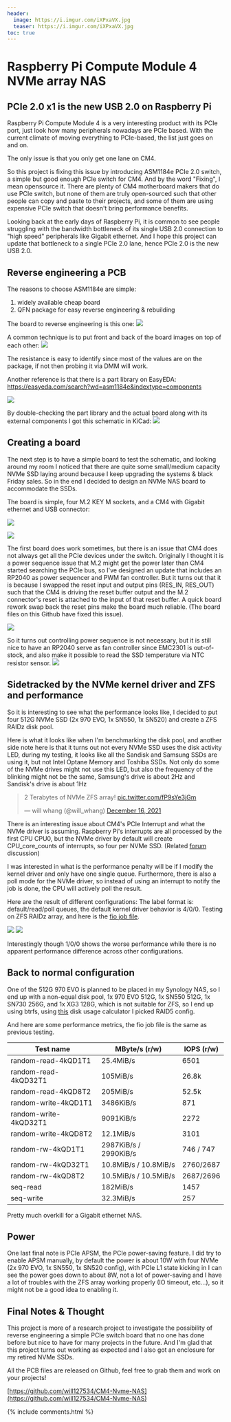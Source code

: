 ```yaml
---
header:
  image: https://i.imgur.com/iXPxaVX.jpg
  teaser: https://i.imgur.com/iXPxaVX.jpg
toc: true
---
```


# Raspberry Pi Compute Module 4 NVMe array NAS

## PCIe 2.0 x1 is the new USB 2.0 on Raspberry Pi

Raspberry Pi Compute Module 4 is a very interesting product with its PCIe port, just look how many peripherals nowadays are PCIe based. With the current climate of moving everything to PCIe-based, the list just goes on and on.

The only issue is that you only get one lane on CM4.

So this project is fixing this issue by introducing ASM1184e PCIe 2.0 switch, a simple but good enough PCIe switch for CM4. And by the word "Fixing", I mean opensource it. There are plenty of CM4 motherboard makers that do use PCIe switch, but none of them are truly open-sourced such that other people can copy and paste to their projects, and some of them are using expensive PCIe switch that doesn't bring performance benefits. 

Looking back at the early days of Raspberry Pi, it is common to see people struggling with the bandwidth bottleneck of its single USB 2.0 connection to  "high speed" peripherals like Gigabit ethernet. And I hope this project can update that bottleneck to a single PCIe 2.0 lane, hence PCIe 2.0 is the new USB 2.0. 


## Reverse engineering a PCB
The reasons to choose ASM1184e are simple: 
1. widely available cheap board
2. QFN package for easy reverse engineering & rebuilding

The board to reverse engineering is this one:
![](https://i.imgur.com/U5H43o6.jpg)

A common technique is to put front and back of the board images on top of each other:
![](https://i.imgur.com/h6Fm1cs.jpg)


The resistance is easy to identify since most of the values are on the package, if not then probing it via DMM will work.

Another reference is that there is a part library on EasyEDA: [https://easyeda.com/search?wd=asm1184e&indextype=components  ](https://easyeda.com/search?wd=asm1184e&indextype=components) 

![](https://i.imgur.com/iKFw2bV.png)

By double-checking the part library and the actual board along with its external components I got this schematic in KiCad:
![](https://i.imgur.com/OnkdZR6.png)

## Creating a board

The next step is to have a simple board to test the schematic, and looking around my room I noticed that there are quite some small/medium capacity NVMe SSD laying around because I keep upgrading the systems & black Friday sales. So in the end I decided to design an NVMe NAS board to accommodate the SSDs.

The board is simple, four M.2 KEY M sockets, and a CM4 with Gigabit ethernet and USB connector:

![](https://i.imgur.com/AKnkMfN.jpg)

![](https://i.imgur.com/vvIsRrN.jpg)

The first board does work sometimes, but there is an issue that CM4 does not always get all the PCIe devices under the switch. Originally I thought it is a power sequence issue that M.2 might get the power later than CM4 started searching the PCIe bus, so I've designed an update that includes an RP2040 as power sequencer and PWM fan controller. But it turns out that it is because I swapped the reset input and output pins (RES_IN, RES_OUT) such that the CM4 is driving the reset buffer output and the M.2 connector's reset is attached to the input of that reset buffer. A quick board rework swap back the reset pins make the board much reliable. (The board files on this Github have fixed this issue).

![](https://i.imgur.com/bXeucA2.jpg)

So it turns out controlling power sequence is not necessary, but it is still nice to have an RP2040 serve as fan controller since EMC2301 is out-of-stock, and also make it possible to read the SSD temperature via NTC resistor sensor. 
![](https://i.imgur.com/xXlIa29.jpg)



## Sidetracked by the NVMe kernel driver and ZFS and performance

So it is interesting to see what the performance looks like, I decided to put four 512G NVMe SSD (2x 970 EVO, 1x SN550, 1x SN520) and create a ZFS RAIDz disk pool.

Here is what it looks like when I'm benchmarking the disk pool, and another side note here is that it turns out not every NVMe SSD uses the disk activity LED, during my testing, it looks like all the Sandisk and Samsung SSDs are using it, but not Intel Optane Memory and Toshiba SSDs. Not only do some of the NVMe drives might not use this LED, but also the frequency of the blinking might not be the same, Samsung's drive is about 2Hz and Sandisk's drive is about 1Hz

<blockquote class="twitter-tweet"><p lang="en" dir="ltr">2 Terabytes of NVMe ZFS array! <a href="https://t.co/fP9sYe3jGm">pic.twitter.com/fP9sYe3jGm</a></p>&mdash; will whang (@will_whang) <a href="https://twitter.com/will_whang/status/1471328847081607168?ref_src=twsrc%5Etfw">December 16, 2021</a></blockquote> <script async src="https://platform.twitter.com/widgets.js" charset="utf-8"></script>

There is an interesting issue about CM4's PCIe Interrupt and what the NVMe driver is assuming. Raspberry Pi's interrupts are all processed by the first CPU CPU0, but the NVMe driver by default will create CPU_core_counts of interrupts, so four per NVMe SSD. (Related [forum](https://forums.raspberrypi.com/viewtopic.php?t=319938) discussion)

I was interested in what is the performance penalty will be if I modify the kernel driver and only have one single queue. Furthermore, there is also a poll mode for the NVMe driver, so instead of using an interrupt to notify the job is done, the CPU will actively poll the result. 

Here are the result of different configurations: 
The label format is: default/read/poll queues, the default kernel driver behavior is 4/0/0.
Testing on ZFS RAIDz array, and here is the [fio job file](https://github.com/will127534/CM4-Nvme-NAS/blob/main/fio.job).

![](https://i.imgur.com/4U7I5Cd.jpg)
![](https://i.imgur.com/S5nTH8b.png)

Interestingly though 1/0/0 shows the worse performance while there is no apparent performance difference across other configurations. 


## Back to normal configuration

One of the 512G 970 EVO is planned to be placed in my Synology NAS, so I end up with a non-equal disk pool, 1x 970 EVO 512G, 1x SN550 512G, 1x SN730 256G, and 1x XG3 128G, which is not suitable for ZFS, so I end up using btrfs, using [this](https://carfax.org.uk/btrfs-usage/?c=1&slo=1&shi=100&p=1&d=128&d=256&d=512&d=512) disk usage calculator I picked RAID5 config.

And here are some performance metrics, the fio job file is the same as previous testing.


| Test name | MByte/s (r/w)| IOPS (r/w) |
| -------- | -------- | -------- |
| random-read-4kQD1T1     | 25.4MiB/s     | 6501     |
| random-read-4kQD32T1     | 105MiB/s     | 26.8k     |
| random-read-4kQD8T2     | 205MiB/s     | 52.5k     |
| random-write-4kQD1T1     | 3486KiB/s     | 871     |
| random-write-4kQD32T1     | 9091KiB/s     | 2272     |
| random-write-4kQD8T2     | 12.1MiB/s     | 3101     |
| random-rw-4kQD1T1    | 2987KiB/s / 2990KiB/s     | 746 /  747   |
| random-rw-4kQD32T1    | 10.8MiB/s / 10.8MiB/s    | 2760/2687     |
| random-rw-4kQD8T2   | 10.5MiB/s / 10.5MiB/s    | 2687/2696     |
| seq-read    | 182MiB/s    | 1457     |
| seq-write    | 32.3MiB/s  | 257  |

Pretty much overkill for a Gigabit ethernet NAS.

## Power
One last final note is PCIe APSM, the PCIe power-saving feature. I did try to enable APSM manually, by default the power is about 10W with four NVMe (2x 970 EVO, 1x SN550, 1x SN520 config), with PCIe L1 state kicking in I can see the power goes down to about 8W, not a lot of power-saving and I have a lot of troubles with the ZFS array working properly (IO timeout, etc...), so it might not be a good idea to enabling it.

## Final Notes & Thought
This project is more of a research project to investigate the possibility of reverse engineering a simple PCIe switch board that no one has done before but nice to have for many projects in the future. And I'm glad that this project turns out working as expected and I also got an enclosure for my retired NVMe SSDs.

All the PCB files are released on Github, feel free to grab them and work on your projects!

[https://github.com/will127534/CM4-Nvme-NAS](https://github.com/will127534/CM4-Nvme-NAS)

{% include comments.html %}
